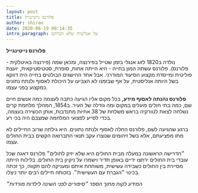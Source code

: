 ```yaml
---
layout: post
title: פלורנס נייטינגייל
author: shiran
date: 2020-06-19 09:14:35
intro_paragraph: על אנליטית שלא הכרתם
---
```

**פלורנס נייטינגייל**

נולדה ב1820 לזוג אנגלי בזמן שטייל בפירנצה, ומכאן שמה (פירנצה באיטלקית - פלורנס).
פלורנס עשתה המון בחייה - היא הייתה  אחות, סופרת, סטטיסטיקאית, יועצת פוליטית ומייסדת מקצוע הסיעוד המודרני. אבל אחד ההישגים הבולטים בחייה היה דווקא בשל היותה אנליסטית, על אף שבזמנו לא הצביעו על היכולת לאסוף ולנתח נתונים כמקצוע בפני עצמו.

**פלורנס נהנתה לאסוף מידע,** 
בכל מקום אליו הגיעה כתבה לעצמה כמה אנשים חיים שם, כמה בתי חולים פועלים במקום ומה גודלה של העיר.
ב1854, המהלך מלחמת קרים נשלחה לצאת לטורקיה בראש משלחת של 38 אחיות מתנדבות, אותן הכשירה בעצמה, בכדי לסייע לפצועי המלחמה שמצבם היה בכי רע.

ברגע שהגיעה לשם, פלורנס החלה לאסוף ולנתח נתונים. היא גילתה שרוב החיילים לא מתו מפציעתם, אלא בשל זיהומים שנוצרו עקב תנאי התברואה הקשים בבית החולים עצמו.

״הדרישה הראשונה במעלה מבית החולים היא שלא יזיק לחולים״
פלורנס דאגה שכל עובדי בית החולים ירחצו ידיים באופן תדיר וישמרו על ניקיון בית החולים. בלילות הייתה מסיירת בין החולים כשבידה עשישית, משוחחת איתם ומעניקה להם תקווה, כך זכתה בכינוי ״הגברת עם העשישית״. בזכותה חיילים רבים יותר ניצלו.

*המידע לקוח מתוך הספר ״סיפורים לפני השינה לילדות מורדות״*
